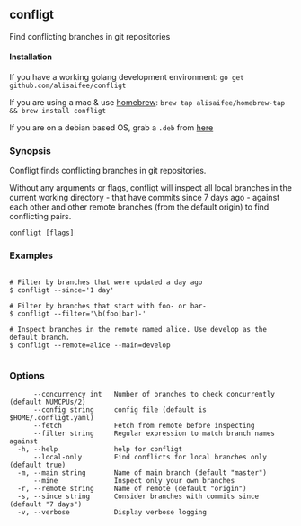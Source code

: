 ## confligt

Find conflicting branches in git repositories
#### Installation

If you have a working golang development environment: `go get github.com/alisaifee/confligt`

If you are using a mac & use [homebrew](https://brew.sh/): `brew tap alisaifee/homebrew-tap && brew install confligt`

If you are on a debian based OS, grab a `.deb` from [here](https://github.com/alisaifee/confligt/releases/latest)


### Synopsis

Confligt finds conflicting branches in git repositories.

Without any arguments or flags, confligt will inspect all local branches in the current working
directory - that have commits since 7 days ago - against each other and other remote branches
(from the default origin) to find conflicting pairs.

```
confligt [flags]
```

### Examples

```

# Filter by branches that were updated a day ago
$ confligt --since='1 day'

# Filter by branches that start with foo- or bar-
$ confligt --filter='\b(foo|bar)-'

# Inspect branches in the remote named alice. Use develop as the default branch.
$ confligt --remote=alice --main=develop
	
```

### Options

```
      --concurrency int   Number of branches to check concurrently (default NUMCPUs/2)
      --config string     config file (default is $HOME/.confligt.yaml)
      --fetch             Fetch from remote before inspecting
      --filter string     Regular expression to match branch names against
  -h, --help              help for confligt
      --local-only        Find conflicts for local branches only (default true)
  -m, --main string       Name of main branch (default "master")
      --mine              Inspect only your own branches
  -r, --remote string     Name of remote (default "origin")
  -s, --since string      Consider branches with commits since (default "7 days")
  -v, --verbose           Display verbose logging
```

